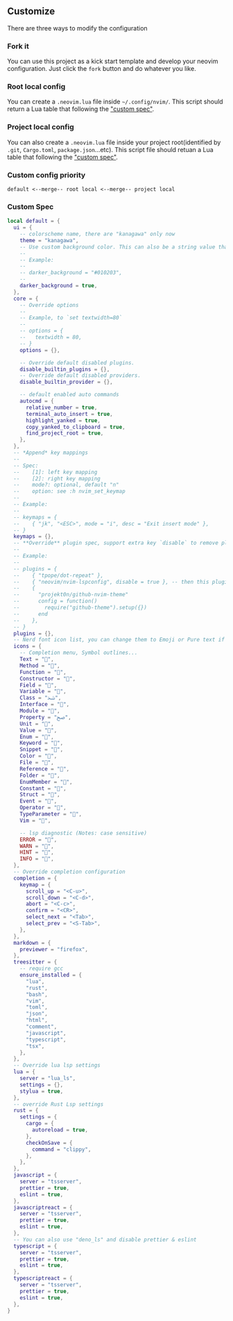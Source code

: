 ## Customize

There are three ways to modify the configuration

### Fork it

You can use this project as a kick start template and develop your neovim configuration.
Just click the `fork` button and do whatever you like.

### Root local config

You can create a `.neovim.lua` file inside `~/.config/nvim/`.
This script should return a Lua table that following the ["custom spec"](#custom-spec).

### Project local config

You can also create a `.neovim.lua` file inside your project root(identified by `.git`, `Cargo.toml`, `package.json`...etc).
This script file should retuan a Lua table that following the ["custom spec"](#custom-spec).

### Custom config priority

`default <--merge-- root local <--merge-- project local`

### Custom Spec

```lua
local default = {
  ui = {
    -- colorscheme name, there are "kanagawa" only now
    theme = "kanagawa",
    -- Use custom background color. This can also be a string value that contains color hex code.
    --
    -- Example:
    --
    -- darker_background = "#010203",
    --
    darker_background = true,
  },
  core = {
    -- Override options
    --
    -- Example, to `set textwidth=80`
    --
    -- options = {
    --   textwidth = 80,
    -- }
    options = {},

    -- Override default disabled plugins.
    disable_builtin_plugins = {},
    -- Override default disabled providers.
    disable_builtin_provider = {},

    -- default enabled auto commands
    autocmd = {
      relative_number = true,
      terminal_auto_insert = true,
      highlight_yanked = true,
      copy_yanked_to_clipboard = true,
      find_project_root = true,
    },
  },
  -- *Append* key mappings
  --
  -- Spec:
  --    [1]: left key mapping
  --    [2]: right key mapping
  --    mode?: optional, default "n"
  --    option: see :h nvim_set_keymap
  --
  -- Example:
  --
  -- keymaps = {
  --    { "jk", "<ESC>", mode = "i", desc = "Exit insert mode" },
  -- }
  keymaps = {},
  -- **Override** plugin spec, support extra key `disable` to remove plugin
  --
  -- Example:
  --
  -- plugins = {
  --    { "tpope/dot-repeat" },
  --    { "neovim/nvim-lspconfig", disable = true }, -- then this plugin will never be installed
  --    {
  --      "projekt0n/github-nvim-theme"
  --      config = function()
  --        require("github-theme").setup({})
  --      end
  --    },
  -- }
  plugins = {},
  -- Nerd font icon list, you can change them to Emoji or Pure text if you don't like nerd font
  icons = {
    -- Completion menu, Symbol outlines...
    Text = "",
    Method = "",
    Function = "",
    Constructor = "",
    Field = "",
    Variable = "",
    Class = "ﴯ",
    Interface = "",
    Module = "",
    Property = "ﰠ",
    Unit = "",
    Value = "",
    Enum = "",
    Keyword = "",
    Snippet = "",
    Color = "",
    File = "",
    Reference = "",
    Folder = "",
    EnumMember = "",
    Constant = "",
    Struct = "",
    Event = "",
    Operator = "",
    TypeParameter = "",
    Vim = "",

    -- lsp diagnostic (Notes: case sensitive)
    ERROR = "",
    WARN = "",
    HINT = "",
    INFO = "",
  },
  -- Override completion configuration
  completion = {
    keymap = {
      scroll_up = "<C-u>",
      scroll_down = "<C-d>",
      abort = "<C-c>",
      confirm = "<CR>",
      select_next = "<Tab>",
      select_prev = "<S-Tab>",
    },
  },
  markdown = {
    previewer = "firefox",
  },
  treesitter = {
    -- require gcc
    ensure_installed = {
      "lua",
      "rust",
      "bash",
      "vim",
      "toml",
      "json",
      "html",
      "comment",
      "javascript",
      "typescript",
      "tsx",
    },
  },
  -- Override lua lsp settings
  lua = {
    server = "lua_ls",
    settings = {},
    stylua = true,
  },
  -- override Rust Lsp settings
  rust = {
    settings = {
      cargo = {
        autoreload = true,
      },
      checkOnSave = {
        command = "clippy",
      },
    },
  },
  javascript = {
    server = "tsserver",
    prettier = true,
    eslint = true,
  },
  javascriptreact = {
    server = "tsserver",
    prettier = true,
    eslint = true,
  },
  -- You can also use "deno_ls" and disable prettier & eslint
  typescript = {
    server = "tsserver",
    prettier = true,
    eslint = true,
  },
  typescriptreact = {
    server = "tsserver",
    prettier = true,
    eslint = true,
  },
}
```
